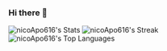 ### Hi there 👋

<!--
**nicoApo616/nicoApo616** is a ✨ _special_ ✨ repository because its `README.md` (this file) appears on your GitHub profile.

Here are some ideas to get you started:

- 🔭 I’m currently working on ...
- 🌱 I’m currently learning ...
- 👯 I’m looking to collaborate on ...
- 🤔 I’m looking for help with ...
- 💬 Ask me about ...
- 📫 How to reach me: ...
- 😄 Pronouns: ...
- ⚡ Fun fact: ...
--> 	


![nicoApo616's Stats](https://github-readme-stats.vercel.app/api?username=nicoApo616&theme=vue-dark&show_icons=true&hide_border=true&count_private=true)
![nicoApo616's Streak](https://github-readme-streak-stats.herokuapp.com/?user=nicoApo616&theme=vue-dark&hide_border=true)
![nicoApo616's Top Languages](https://github-readme-stats.vercel.app/api/top-langs/?username=nicoApo616&theme=vue-dark&show_icons=true&hide_border=true&layout=compact)
